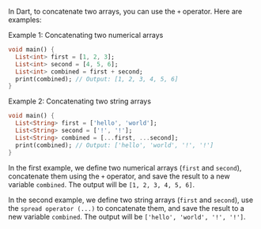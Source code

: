 In Dart, to concatenate two arrays, you can use the `+` operator. Here are examples:

Example 1: Concatenating two numerical arrays
```dart
void main() {
  List<int> first = [1, 2, 3];
  List<int> second = [4, 5, 6];
  List<int> combined = first + second;
  print(combined); // Output: [1, 2, 3, 4, 5, 6]
}
```

Example 2: Concatenating two string arrays
```dart
void main() {
  List<String> first = ['hello', 'world'];
  List<String> second = ['!', '!'];
  List<String> combined = [...first, ...second];
  print(combined); // Output: ['hello', 'world', '!', '!']
}
```

In the first example, we define two numerical arrays (`first` and `second`), concatenate them using the `+` operator, and save the result to a new variable `combined`. The output will be `[1, 2, 3, 4, 5, 6]`.

In the second example, we define two string arrays (`first` and `second`), use the `spread operator (...)` to concatenate them, and save the result to a new variable `combined`. The output will be `['hello', 'world', '!', '!']`.